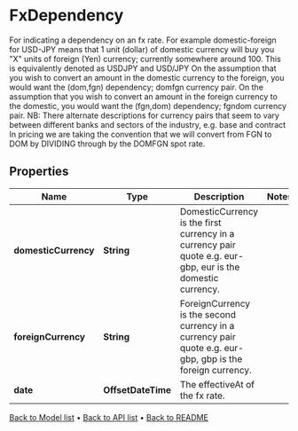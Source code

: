 

# FxDependency

For indicating a dependency on an fx rate. For example domestic-foreign for USD-JPY means that 1 unit (dollar) of domestic currency will buy you \"X\" units of foreign (Yen) currency; currently somewhere around 100. This is equivalently denoted as USDJPY and USD/JPY   On the assumption that you wish to convert an amount in the domestic currency to the foreign, you would want the (dom,fgn) dependency; domfgn currency pair. On the assumption that you wish to convert an amount in the foreign currency to the domestic, you would want the (fgn,dom) dependency; fgndom currency pair.   NB: There alternate descriptions for currency pairs that seem to vary between different banks and sectors of the industry, e.g. base and contract   In pricing we are taking the convention that we will convert from FGN to DOM by DIVIDING through by the DOMFGN spot rate.

## Properties

| Name | Type | Description | Notes |
|------------ | ------------- | ------------- | -------------|
|**domesticCurrency** | **String** | DomesticCurrency is the first currency in a currency pair quote e.g. eur-gbp, eur is the domestic currency. |  |
|**foreignCurrency** | **String** | ForeignCurrency is the second currency in a currency pair quote e.g. eur-gbp, gbp is the foreign currency. |  |
|**date** | **OffsetDateTime** | The effectiveAt of the fx rate. |  |



[Back to Model list](../README.md#documentation-for-models) &#8226; [Back to API list](../README.md#documentation-for-api-endpoints) &#8226; [Back to README](../README.md)


